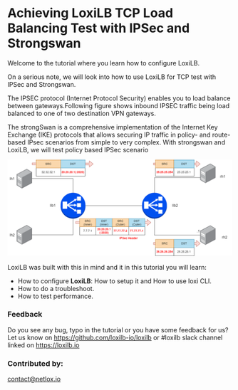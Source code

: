 #  Achieving LoxiLB TCP Load Balancing Test with IPSec and Strongswan

Welcome to the tutorial where you learn how to configure LoxiLB.

On a serious note, we will look into how to use LoxiLB for TCP test with IPSec and Strongswan. 

The IPSEC protocol (Internet Protocol Security) enables you to load balance between gateways.Following figure shows inbound IPSEC traffic being load balanced to one of two destination VPN gateways.

The strongSwan is a comprehensive implementation of the Internet Key Exchange (IKE) protocols that allows securing IP traffic in policy- and route-based IPsec scenarios from simple to very complex. With strongswan and LoxiLB, we will test policy based IPSec scenario

![configuration](./assets/configuration.png)

LoxiLB was built with this in mind and it in this tutorial you will learn:

* How to configure **LoxiLB**: How to setup it and How to use loxi CLI.
* How to do a troubleshoot.
* How to test performance.

### Feedback

Do you see any bug, typo in the tutorial or you have some feedback for us?
Let us know on https://github.com/loxilb-io/loxilb or #loxilb slack channel linked on https://loxilb.io

### Contributed by:
contact@netlox.io

